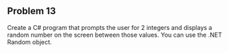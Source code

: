## Problem 13

Create a C# program that prompts the user for 2 integers and displays a random number on the screen between those values. You can use the .NET Random object.